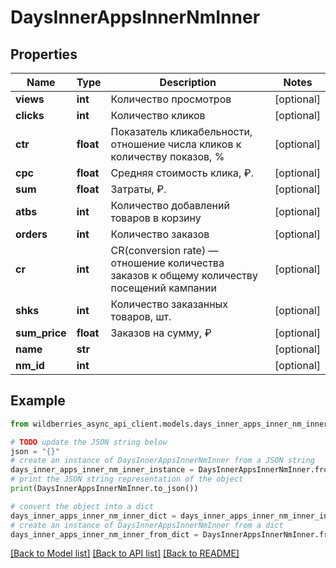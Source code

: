 # DaysInnerAppsInnerNmInner


## Properties

Name | Type | Description | Notes
------------ | ------------- | ------------- | -------------
**views** | **int** | Количество просмотров | [optional] 
**clicks** | **int** | Количество кликов | [optional] 
**ctr** | **float** | Показатель кликабельности, отношение числа кликов к количеству показов, %  | [optional] 
**cpc** | **float** | Средняя стоимость клика, ₽. | [optional] 
**sum** | **float** | Затраты, ₽. | [optional] 
**atbs** | **int** | Количество добавлений товаров в корзину | [optional] 
**orders** | **int** | Количество заказов | [optional] 
**cr** | **int** | CR(conversion rate) — отношение количества заказов к общему количеству посещений кампании  | [optional] 
**shks** | **int** | Количество заказанных товаров, шт. | [optional] 
**sum_price** | **float** | Заказов на сумму, ₽ | [optional] 
**name** | **str** |  | [optional] 
**nm_id** | **int** |  | [optional] 

## Example

```python
from wildberries_async_api_client.models.days_inner_apps_inner_nm_inner import DaysInnerAppsInnerNmInner

# TODO update the JSON string below
json = "{}"
# create an instance of DaysInnerAppsInnerNmInner from a JSON string
days_inner_apps_inner_nm_inner_instance = DaysInnerAppsInnerNmInner.from_json(json)
# print the JSON string representation of the object
print(DaysInnerAppsInnerNmInner.to_json())

# convert the object into a dict
days_inner_apps_inner_nm_inner_dict = days_inner_apps_inner_nm_inner_instance.to_dict()
# create an instance of DaysInnerAppsInnerNmInner from a dict
days_inner_apps_inner_nm_inner_from_dict = DaysInnerAppsInnerNmInner.from_dict(days_inner_apps_inner_nm_inner_dict)
```
[[Back to Model list]](../README.md#documentation-for-models) [[Back to API list]](../README.md#documentation-for-api-endpoints) [[Back to README]](../README.md)


